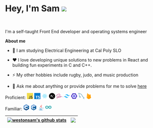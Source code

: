 <h1><b> Hey, I'm Sam <img src="https://raw.githubusercontent.com/MartinHeinz/MartinHeinz/master/wave.gif" width="30px"> </b></h1>
<br />

I'm a self-taught Front End developer and operating systems engineer

**About me**

- 🎒 I am studying Electrical Engineering at Cal Poly SLO

- ❤️ I love developing unique solutions to new problems in React and building fun experiments in C and C++.
  
- ⚡ My other hobbies include rugby, judo, and music production
  
- 💬 Ask me about anything or provide problems for me to solve [here](https://github.com/westonsam/westonsam/issues)
  
Proficient:
<code><img height="20" alt="javascript" src="https://raw.githubusercontent.com/github/explore/80688e429a7d4ef2fca1e82350fe8e3517d3494d/topics/javascript/javascript.png"></code>
<code><img height="20" alt="typescript" src="https://raw.githubusercontent.com/github/explore/80688e429a7d4ef2fca1e82350fe8e3517d3494d/topics/typescript/typescript.png"></code>
<code><img height="20" alt="react" src="https://raw.githubusercontent.com/github/explore/80688e429a7d4ef2fca1e82350fe8e3517d3494d/topics/react/react.png"></code>
<code><img height="20" alt="nextjs" src="https://raw.githubusercontent.com/devicons/devicon/master/icons/nextjs/nextjs-original.svg"></code>
<code><img height="20" alt="sass" src="https://raw.githubusercontent.com/devicons/devicon/master/icons/sass/sass-original.svg"></code>
<code><img height="20" alt="tailwindcss" src="https://raw.githubusercontent.com/devicons/devicon/master/icons/tailwindcss/tailwindcss-original.svg"></code>
<code><img height="20" alt="eslint" src="https://raw.githubusercontent.com/devicons/devicon/master/icons/eslint/eslint-original.svg"></code>
<code><img height="20" alt="mysql" src="https://raw.githubusercontent.com/devicons/devicon/master/icons/mysql/mysql-original.svg"></code>
<code><img height="20" alt="firebase" src="https://raw.githubusercontent.com/devicons/devicon/master/icons/firebase/firebase-plain.svg"></code> <!-- supabase><-->

Familiar: 
<code><img height="20" alt="c++" src="https://raw.githubusercontent.com/devicons/devicon/master/icons/cplusplus/cplusplus-original.svg"></code>
<code><img height="20" alt="c" src="https://raw.githubusercontent.com/devicons/devicon/master/icons/c/c-original.svg"></code>
<code><img height="20" alt="java" src="https://raw.githubusercontent.com/devicons/devicon/master/icons/java/java-original.svg"></code>
<code><img height="20" alt="arduino" src="https://raw.githubusercontent.com/devicons/devicon/master/icons/arduino/arduino-original.svg"></code>




| <a href="https://github.com/anuraghazra/github-readme-stats"><img align="center" src="https://github-readme-stats.vercel.app/api?username=westonsam&show_icons=true&include_all_commits=true&theme=buefy&hide_border=true" alt="westonsam's github stats" /></a> | <a href="https://github.com/anuraghazra/github-readme-stats"><img align="center" src="https://github-readme-stats.vercel.app/api/top-langs/?username=westonsam&layout=compact&theme=buefy&hide_border=true" /></a> |
| ------------- | ------------- |

